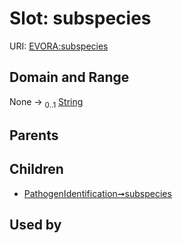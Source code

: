 
# Slot: subspecies



URI: [EVORA:subspecies](https://evora-project.eu/subspecies)


## Domain and Range

None &#8594;  <sub>0..1</sub> [String](types/String.md)

## Parents


## Children

 *  [PathogenIdentification➞subspecies](PathogenIdentification_subspecies.md)

## Used by

